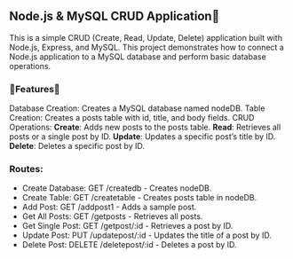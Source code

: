 ## Node.js & MySQL CRUD Application📅
This is a simple CRUD (Create, Read, Update, Delete) application built with Node.js, Express, and MySQL. This project demonstrates how to connect a Node.js application to a MySQL database and perform basic database operations.

### 🌟Features🌟
Database Creation: Creates a MySQL database named nodeDB.
Table Creation: Creates a posts table with id, title, and body fields.
CRUD Operations:
**Create**: Adds new posts to the posts table.
**Read**: Retrieves all posts or a single post by ID.
**Update**: Updates a specific post’s title by ID.
**Delete**: Deletes a specific post by ID.

### Routes:
* Create Database: GET /createdb - Creates nodeDB.
* Create Table: GET /createtable - Creates posts table in nodeDB.
* Add Post: GET /addpost1 - Adds a sample post.
* Get All Posts: GET /getposts - Retrieves all posts.
* Get Single Post: GET /getpost/:id - Retrieves a post by ID.
* Update Post: PUT /updatepost/:id - Updates the title of a post by ID.
* Delete Post: DELETE /deletepost/:id - Deletes a post by ID.

